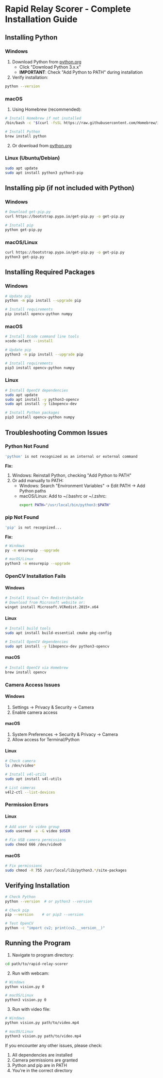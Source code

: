 

# Rapid Relay Scorer - Complete Installation Guide

## Installing Python

### Windows
1. Download Python from [python.org](https://www.python.org/downloads/)
   - Click "Download Python 3.x.x"
   - **IMPORTANT**: Check "Add Python to PATH" during installation
2. Verify installation:
```bash
python --version
```

### macOS
1. Using Homebrew (recommended):
```bash
# Install Homebrew if not installed
/bin/bash -c "$(curl -fsSL https://raw.githubusercontent.com/Homebrew/install/HEAD/install.sh)"

# Install Python
brew install python
```

2. Or download from [python.org](https://www.python.org/downloads/macos/)

### Linux (Ubuntu/Debian)
```bash
sudo apt update
sudo apt install python3 python3-pip
```

## Installing pip (if not included with Python)

### Windows
```bash
# Download get-pip.py
curl https://bootstrap.pypa.io/get-pip.py -o get-pip.py

# Install pip
python get-pip.py
```

### macOS/Linux
```bash
curl https://bootstrap.pypa.io/get-pip.py -o get-pip.py
python3 get-pip.py
```

## Installing Required Packages

### Windows
```bash
# Update pip
python -m pip install --upgrade pip

# Install requirements
pip install opencv-python numpy
```

### macOS
```bash
# Install Xcode command line tools
xcode-select --install

# Update pip
python3 -m pip install --upgrade pip

# Install requirements
pip3 install opencv-python numpy
```

### Linux
```bash
# Install OpenCV dependencies
sudo apt update
sudo apt install -y python3-opencv
sudo apt install -y libopencv-dev

# Install Python packages
pip3 install opencv-python numpy
```

## Troubleshooting Common Issues

### Python Not Found
```bash
'python' is not recognized as an internal or external command
```
**Fix:**
1. Windows: Reinstall Python, checking "Add Python to PATH"
2. Or add manually to PATH:
   - Windows: Search "Environment Variables" → Edit PATH → Add Python paths
   - macOS/Linux: Add to ~/.bashrc or ~/.zshrc:
     ```bash
     export PATH="/usr/local/bin/python3:$PATH"
     ```

### pip Not Found
```bash
'pip' is not recognized...
```
**Fix:**
```bash
# Windows
py -m ensurepip --upgrade

# macOS/Linux
python3 -m ensurepip --upgrade
```

### OpenCV Installation Fails

#### Windows
```bash
# Install Visual C++ Redistributable
# Download from Microsoft website or:
winget install Microsoft.VCRedist.2015+.x64
```

#### Linux
```bash
# Install build tools
sudo apt install build-essential cmake pkg-config

# Install OpenCV dependencies
sudo apt install -y libopencv-dev python3-opencv
```

#### macOS
```bash
# Install OpenCV via Homebrew
brew install opencv
```

### Camera Access Issues

#### Windows
1. Settings → Privacy & Security → Camera
2. Enable camera access

#### macOS
1. System Preferences → Security & Privacy → Camera
2. Allow access for Terminal/Python

#### Linux
```bash
# Check camera
ls /dev/video*

# Install v4l-utils
sudo apt install v4l-utils

# List cameras
v4l2-ctl --list-devices
```

### Permission Errors

#### Linux
```bash
# Add user to video group
sudo usermod -a -G video $USER

# Fix USB camera permissions
sudo chmod 666 /dev/video0
```

#### macOS
```bash
# Fix permissions
sudo chmod -R 755 /usr/local/lib/python3.*/site-packages
```

## Verifying Installation

```bash
# Check Python
python --version  # or python3 --version

# Check pip
pip --version    # or pip3 --version

# Test OpenCV
python -c "import cv2; print(cv2.__version__)"
```

## Running the Program

1. Navigate to program directory:
```bash
cd path/to/rapid-relay-scorer
```

2. Run with webcam:
```bash
# Windows
python vision.py 0

# macOS/Linux
python3 vision.py 0
```

3. Run with video file:
```bash
# Windows
python vision.py path/to/video.mp4

# macOS/Linux
python3 vision.py path/to/video.mp4
```

If you encounter any other issues, please check:
1. All dependencies are installed
2. Camera permissions are granted
3. Python and pip are in PATH
4. You're in the correct directory

